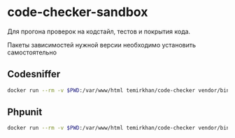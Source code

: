 # code-checker-sandbox
Для прогона проверок на кодстайл, тестов и покрытия кода.

Пакеты зависимостей нужной версии необходимо установить самостоятельно

## Codesniffer

```bash
docker run --rm -v $PWD:/var/www/html temirkhan/code-checker vendor/bin/phpcs
```

## Phpunit

```bash
docker run --rm -v $PWD:/var/www/html temirkhan/code-checker vendor/bin/phpunit
```
